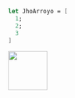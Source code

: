 ```fsharp
let JhoArroyo = [
  1;
  2;
  3
]
```


  <img src="https://miro.medium.com/max/1000/1*E8IgOSkMTpBRs0w0-Zsx2g.gif" width="80">
